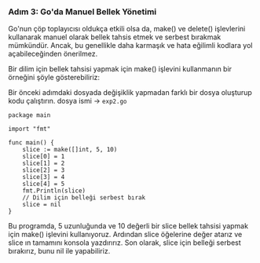 
### Adım 3: Go'da Manuel Bellek Yönetimi

Go'nun çöp toplayıcısı oldukça etkili olsa da, make() ve delete() işlevlerini kullanarak manuel olarak bellek tahsis etmek ve serbest bırakmak mümkündür. Ancak, bu genellikle daha karmaşık ve hata eğilimli kodlara yol açabileceğinden önerilmez.

Bir dilim için bellek tahsisi yapmak için make() işlevini kullanmanın bir örneğini şöyle gösterebiliriz:

Bir önceki adımdaki dosyada değişiklik yapmadan farklı bir dosya oluşturup kodu çalıştırın.
dosya ismi -> `exp2.go`

```
package main

import "fmt"

func main() {
    slice := make([]int, 5, 10)
    slice[0] = 1
    slice[1] = 2
    slice[2] = 3
    slice[3] = 4
    slice[4] = 5
    fmt.Println(slice)
    // Dilim için belleği serbest bırak
    slice = nil
}
```

Bu programda, 5 uzunluğunda ve 10 değerli bir slice bellek tahsisi yapmak için make() işlevini kullanıyoruz. Ardından slice öğelerine değer atarız ve slice ın tamamını konsola yazdırırız. Son olarak, slice için belleği serbest bırakırız, bunu nil ile yapabiliriz.